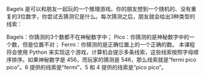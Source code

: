 Bagels 是可以和朋友一起玩的一个推理游戏。你的朋友想到一个随机的、没有重复的3位数字，你尝试去猜测它是什么。每次猜测之后，朋友就会给出3种类型的线索：

Bagels：你猜测的3个数都不在神秘数字中；
Pico：你猜测的是神秘数字中的一个数，但是位置不对；
Fermi：你猜测的是正确位置上的一个正确的数。
本课程将会使用 Python 来实现这个游戏，计算机会提示多条线索，这些线索按照字母顺序排序。如果神秘数字是 456，而玩家的猜测是 546，那么线索就是“fermi pico pico”。6 提供的线索是“fermi”，5 和 4 提供的线索是“pico pico”。